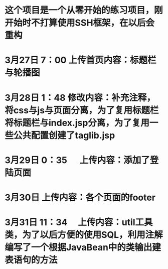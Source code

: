 # 这个项目是一个从零开始的练习项目，刚开始时不打算使用SSH框架，在以后会重构
# 3月27日 7：00      上传首页内容：标题栏与轮播图
# 3月28日 1：48      修改内容：补充注释，将css与js与页面分离，为了复用标题栏将标题栏与index.jsp分离，为了复用一些公共配置创建了taglib.jsp
# 3月29日 0：35      上传内容：添加了登陆页面
# 3月30日            上传内容：各个页面的footer
# 3月31日 11：34     上传内容：util工具类，为了以后方便的使用SQL，利用注解编写了一个根据JavaBean中的类输出建表语句的方法
